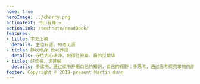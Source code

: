 ```yaml
---
home: true
heroImage: ../cherry.png
actionText: 书山有路 →
actionLink: /technote/readBook/
features:
- title: 学无止境
  details: 生也有涯，知也无涯
- title: 静以修身 俭以养德
  details: 守住内心清净，耐得住寂寞，看的见繁华
- title: 好读书，求甚解
  details: 多读书，通过读书开拓自己的知识，自己的视野；多思考，通过思考探究事物的原理；勤动手，提升自己的能力
footer: Copyright © 2019-present Martin duan
---
```

